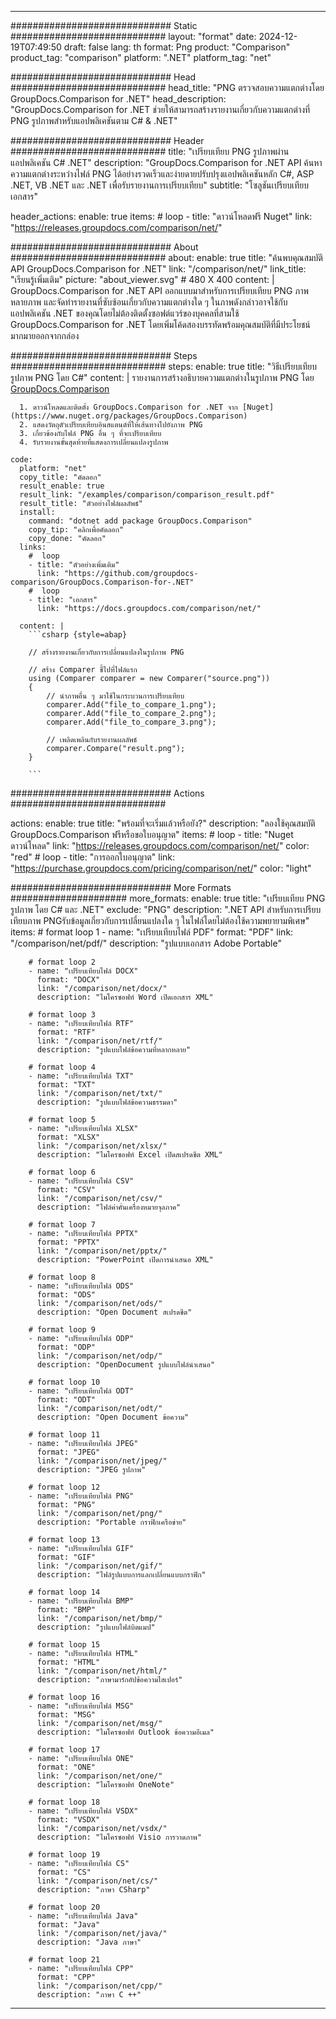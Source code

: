 
---
############################# Static ############################
layout: "format"
date:  2024-12-19T07:49:50
draft: false
lang: th
format: Png
product: "Comparison"
product_tag: "comparison"
platform: ".NET"
platform_tag: "net"

############################# Head ############################
head_title: "PNG ตรวจสอบความแตกต่างโดย GroupDocs.Comparison for .NET"
head_description: "GroupDocs.Comparison for .NET ช่วยให้สามารถสร้างรายงานเกี่ยวกับความแตกต่างที่ PNG รูปภาพสำหรับแอปพลิเคชันตาม C# & .NET"

############################# Header ############################
title: "เปรียบเทียบ PNG รูปภาพผ่านแอปพลิเคชัน C# .NET" 
description: "GroupDocs.Comparison for .NET API ค้นหาความแตกต่างระหว่างไฟล์ PNG ได้อย่างรวดเร็วและง่ายดายปรับปรุงแอปพลิเคชันหลัก C#, ASP .NET, VB .NET และ .NET เพื่อรับรายงานการเปรียบเทียบ"
subtitle: "โซลูชันเปรียบเทียบเอกสาร" 

header_actions:
  enable: true
  items:
    #  loop
    - title: "ดาวน์โหลดฟรี Nuget"
      link: "https://releases.groupdocs.com/comparison/net/"
      
############################# About ############################
about:
    enable: true
    title: "ค้นพบคุณสมบัติ API GroupDocs.Comparison for .NET"
    link: "/comparison/net/"
    link_title: "เรียนรู้เพิ่มเติม"
    picture: "about_viewer.svg" # 480 X 400
    content: |
       GroupDocs.Comparison for .NET API ออกแบบมาสำหรับการเปรียบเทียบ PNG ภาพหลายภาพ และจัดทำรายงานที่ซับซ้อนเกี่ยวกับความแตกต่างใด ๆ ในภาพดังกล่าวอาจใช้กับแอปพลิเคชัน .NET ของคุณโดยไม่ต้องติดตั้งซอฟต์แวร์ของบุคคลที่สามใช้ GroupDocs.Comparison for .NET โดยเพิ่มโค้ดสองบรรทัดพร้อมคุณสมบัติที่มีประโยชน์มากมายออกจากกล่อง

############################# Steps ############################
steps:
    enable: true
    title: "วิธีเปรียบเทียบรูปภาพ PNG โดย C#"
    content: |
      รายงานการสร้างอธิบายความแตกต่างในรูปภาพ PNG โดย [GroupDocs.Comparison](https://products.groupdocs.com/comparison/net/)
      
      1. ดาวน์โหลดและติดตั้ง GroupDocs.Comparison for .NET จาก [Nuget](https://www.nuget.org/packages/GroupDocs.Comparison)
      2. แสดงวัตถุตัวเปรียบเทียบอินสแตนต์ที่ให้เส้นทางไปยังภาพ PNG
      3. เกี่ยวข้องกับไฟล์ PNG อื่น ๆ ที่จะเปรียบเทียบ
      4. รับรายงานขั้นสุดท้ายที่แสดงการเปลี่ยนแปลงรูปภาพ
   
    code:
      platform: "net"
      copy_title: "คัดลอก"
      result_enable: true
      result_link: "/examples/comparison/comparison_result.pdf"
      result_title: "ตัวอย่างไฟล์ผลลัพธ์"
      install:
        command: "dotnet add package GroupDocs.Comparison"
        copy_tip: "คลิกเพื่อคัดลอก"
        copy_done: "คัดลอก"
      links:
        #  loop
        - title: "ตัวอย่างเพิ่มเติม"
          link: "https://github.com/groupdocs-comparison/GroupDocs.Comparison-for-.NET"
        #  loop
        - title: "เอกสาร"
          link: "https://docs.groupdocs.com/comparison/net/"
          
      content: |
        ```csharp {style=abap}

        // สร้างรายงานเกี่ยวกับการเปลี่ยนแปลงในรูปภาพ PNG

        // สร้าง Comparer ชี้ไปที่ไฟล์แรก
        using (Comparer comparer = new Comparer("source.png"))
        {
            // นำภาพอื่น ๆ มาใช้ในกระบวนการเปรียบเทียบ
        	comparer.Add("file_to_compare_1.png");
            comparer.Add("file_to_compare_2.png");
            comparer.Add("file_to_compare_3.png");

            // เพลิดเพลินกับรายงานผลลัพธ์
            comparer.Compare("result.png"); 
        }
        
        ```            

############################# Actions ############################

actions:
  enable: true
  title: "พร้อมที่จะเริ่มแล้วหรือยัง?"
  description: "ลองใช้คุณสมบัติ GroupDocs.Comparison ฟรีหรือขอใบอนุญาต"
  items:
    #  loop
    - title: "Nuget ดาวน์โหลด"
      link: "https://releases.groupdocs.com/comparison/net/"
      color: "red"
        #  loop
    - title: "การออกใบอนุญาต"
      link: "https://purchase.groupdocs.com/pricing/comparison/net/"
      color: "light"


############################# More Formats #####################
more_formats:
    enable: true
    title: "เปรียบเทียบ PNG รูปภาพ โดย C# และ .NET"
    exclude: "PNG"
    description: ".NET API สำหรับการเปรียบเทียบภาพ PNGรับข้อมูลเกี่ยวกับการเปลี่ยนแปลงใด ๆ ในไฟล์โดยไม่ต้องใช้ความพยายามพิเศษ"
    items: 
        # format loop 1
        - name: "เปรียบเทียบไฟล์ PDF"
          format: "PDF"
          link: "/comparison/net/pdf/"
          description: "รูปแบบเอกสาร Adobe Portable"

        # format loop 2
        - name: "เปรียบเทียบไฟล์ DOCX"
          format: "DOCX"
          link: "/comparison/net/docx/"
          description: "ไมโครซอฟท์ Word เปิดเอกสาร XML"

        # format loop 3
        - name: "เปรียบเทียบไฟล์ RTF"
          format: "RTF"
          link: "/comparison/net/rtf/"
          description: "รูปแบบไฟล์ข้อความที่หลากหลาย"

        # format loop 4
        - name: "เปรียบเทียบไฟล์ TXT"
          format: "TXT"
          link: "/comparison/net/txt/"
          description: "รูปแบบไฟล์ข้อความธรรมดา"

        # format loop 5
        - name: "เปรียบเทียบไฟล์ XLSX"
          format: "XLSX"
          link: "/comparison/net/xlsx/"
          description: "ไมโครซอฟท์ Excel เปิดสเปรดชีต XML"

        # format loop 6
        - name: "เปรียบเทียบไฟล์ CSV"
          format: "CSV"
          link: "/comparison/net/csv/"
          description: "ไฟล์ค่าคั่นเครื่องหมายจุลภาค"

        # format loop 7
        - name: "เปรียบเทียบไฟล์ PPTX"
          format: "PPTX"
          link: "/comparison/net/pptx/"
          description: "PowerPoint เปิดการนำเสนอ XML"

        # format loop 8
        - name: "เปรียบเทียบไฟล์ ODS"
          format: "ODS"
          link: "/comparison/net/ods/"
          description: "Open Document สเปรดชีต"

        # format loop 9
        - name: "เปรียบเทียบไฟล์ ODP"
          format: "ODP"
          link: "/comparison/net/odp/"
          description: "OpenDocument รูปแบบไฟล์นำเสนอ"

        # format loop 10
        - name: "เปรียบเทียบไฟล์ ODT"
          format: "ODT"
          link: "/comparison/net/odt/"
          description: "Open Document ข้อความ"

        # format loop 11
        - name: "เปรียบเทียบไฟล์ JPEG"
          format: "JPEG"
          link: "/comparison/net/jpeg/"
          description: "JPEG รูปภาพ"

        # format loop 12
        - name: "เปรียบเทียบไฟล์ PNG"
          format: "PNG"
          link: "/comparison/net/png/"
          description: "Portable กราฟิกเครือข่าย"

        # format loop 13
        - name: "เปรียบเทียบไฟล์ GIF"
          format: "GIF"
          link: "/comparison/net/gif/"
          description: "ไฟล์รูปแบบการแลกเปลี่ยนแบบกราฟิก"

        # format loop 14
        - name: "เปรียบเทียบไฟล์ BMP"
          format: "BMP"
          link: "/comparison/net/bmp/"
          description: "รูปแบบไฟล์บิตแมป"

        # format loop 15
        - name: "เปรียบเทียบไฟล์ HTML"
          format: "HTML"
          link: "/comparison/net/html/"
          description: "ภาษามาร์กอัปข้อความไฮเปอร์"

        # format loop 16
        - name: "เปรียบเทียบไฟล์ MSG"
          format: "MSG"
          link: "/comparison/net/msg/"
          description: "ไมโครซอฟท์ Outlook ข้อความอีเมล"

        # format loop 17
        - name: "เปรียบเทียบไฟล์ ONE"
          format: "ONE"
          link: "/comparison/net/one/"
          description: "ไมโครซอฟท์ OneNote"

        # format loop 18
        - name: "เปรียบเทียบไฟล์ VSDX"
          format: "VSDX"
          link: "/comparison/net/vsdx/"
          description: "ไมโครซอฟท์ Visio การวาดภาพ"

        # format loop 19
        - name: "เปรียบเทียบไฟล์ CS"
          format: "CS"
          link: "/comparison/net/cs/"
          description: "ภาษา CSharp"

        # format loop 20
        - name: "เปรียบเทียบไฟล์ Java"
          format: "Java"
          link: "/comparison/net/java/"
          description: "Java ภาษา"
          
        # format loop 21
        - name: "เปรียบเทียบไฟล์ CPP"
          format: "CPP"
          link: "/comparison/net/cpp/"
          description: "ภาษา C ++"
---